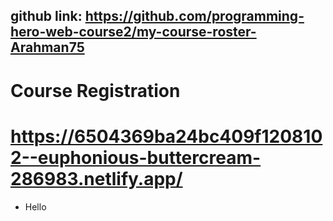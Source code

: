 
## github link: https://github.com/programming-hero-web-course2/my-course-roster-Arahman75
# Course Registration
# https://6504369ba24bc409f1208102--euphonious-buttercream-286983.netlify.app/
<ul>
<li>Hello</li>
</ul>